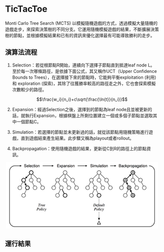 # TicTacToe

Monti Carlo Tree Search (MCTS) 以模擬隨機遊戲的方式，透過模擬大量隨機的遊戲走步，來探索決策樹的不同分支。它運用隨機模擬遊戲的結果，不斷擴展決策樹的節點，並根據模擬結果和已有的資訊來優化選擇最有可能導致勝利的走步。

## 演算法流程

1. Selection：若從根節點R開始，連續向下選擇子節點直到抵達leaf node L。至於每一次哪條路徑，是依據下面公式，其又稱作UCT（Upper Confidence Bounds to Trees），在選擇接下來的節點時，它能夠平衡exploitation (利用) 和 exploration (探索)，其除了往獲勝率較高的路徑走之外，它也會探索模擬次數較少的路徑。

$$\frac{w_i}{n_i}+c\sqrt{\frac{\ln{t}}{n_i}}$$

2.	Expansion：經過Selection之後，選擇到的節點為leaf node且並被更新的話，就執行Expansion，根據棋盤上所剩位置建立一個或多個子節點並選取其中一個節點C。

3.	Simulation：若選擇的節點並未更新過的話，就從該節點用隨機策略進行遊戲，直到遊戲結束產生結果。此步驟又稱為playout或者rollout。

4.	Backpropagation：使用隨機遊戲的結果，更新從C到R的路徑上的節點資訊。

<p align="center">
    <img src="MCTS_flow_chart.png" width="500">
</p>

## 運行結果

